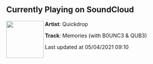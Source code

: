 ## Currently Playing on SoundCloud

[<img align="left" width="100" src="https://i1.sndcdn.com/artworks-YXfcfqO5XDvhNyk7-sx7pTA-t500x500.jpg">](https://soundcloud.com/quickdropmusic/memories)

**Artist**: Quickdrop 

**Track**: Memories (with B0UNC3 & QUB3)

Last updated at 05/04/2021 09:10
